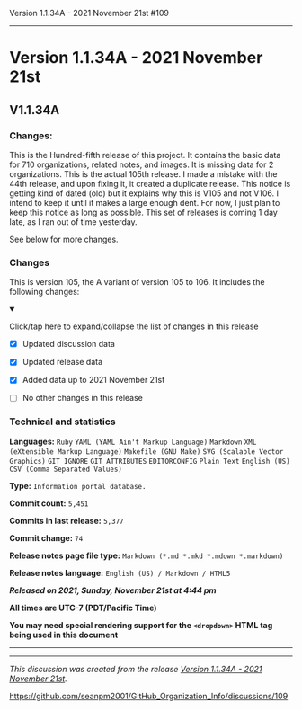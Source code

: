 Version 1.1.34A - 2021 November 21st #109

***

# Version 1.1.34A - 2021 November 21st

## V1.1.34A

### Changes:

This is the Hundred-fifth release of this project. It contains the basic data for 710 organizations, <!-- (fork count minus 2) !--> related notes, and images. It is missing data for 2 organizations. This is the actual 105th release. I made a mistake with the 44th release, and upon fixing it, it created a duplicate release. This notice is getting kind of dated (old) but it explains why this is V105 and not V106. I intend to keep it until it makes a large enough dent. For now, I just plan to keep this notice as long as possible. This set of releases is coming 1 day late, as I ran out of time yesterday.

See below for more changes.

### Changes

This is version 105, the A variant of version 105 to 106. It includes the following changes:

<details open><summary><p>Click/tap here to expand/collapse the list of changes in this release</p></summary>

- [x] Updated discussion data

- [x] Updated release data

- [x] Added data up to 2021 November 21st

<!--
- [x] Deleted 2 `IGNORE.md` files
!-->

<!--
- [x] Added data up to 2021 November 4th
!-->

- [ ] No other changes in this release

<!-- - [x] Updated Git navigation data !-->

</details>

### Technical and statistics

**Languages:** `Ruby` `YAML (YAML Ain't Markup Language)` `Markdown` `XML (eXtensible Markup Language)` `Makefile (GNU Make)` `SVG (Scalable Vector Graphics)` `GIT IGNORE` `GIT ATTRIBUTES` `EDITORCONFIG` `Plain Text` `English (US)` `CSV (Comma Separated Values)`

**Type:** `Information portal database.`

**Commit count:** `5,451`

**Commits in last release:** `5,377`

**Commit change:** `74`

**Release notes page file type:** `Markdown (*.md *.mkd *.mdown *.markdown)`

**Release notes language:** `English (US) / Markdown / HTML5`

***Released on 2021, Sunday, November 21st at 4:44 pm***

**All times are UTC-7 (PDT/Pacific Time)**

**You may need special rendering support for the `<dropdown>` HTML tag being used in this document**

***


<hr /><em>This discussion was created from the release <a href='https://github.com/seanpm2001/GitHub_Organization_Info/releases/tag/V1.1.34A'>Version 1.1.34A - 2021 November 21st</a>.</em>

https://github.com/seanpm2001/GitHub_Organization_Info/discussions/109

